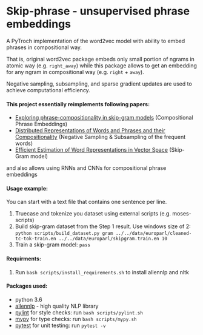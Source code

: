 # Skip-phrase - unsupervised phrase embeddings
A PyTroch implementation of the word2vec model with ability to embed phrases in compositional way.

That is, original word2vec package embeds only small portion of ngrams in atomic way (e.g. `right_away`) while this package allows
to get an embedding for any ngram in compositional way (e.g. `right` + `away`). 

Negative sampling, subsampling, and sparse gradient updates are used to achieve computational efficiency.

#### This project essentially reimplements following papers:
* [Exploring phrase-compositionality in skip-gram models](https://arxiv.org/pdf/1607.06208.pdf) (Compositional Phrase Embeddings)
* [Distributed Representations of Words and Phrases and their Compositionality](https://arxiv.org/pdf/1310.4546.pdf) (Negative Sampling & Subsampling of the frequent words)
* [Efficient Estimation of Word Representations in Vector Space](https://arxiv.org/pdf/1301.3781.pdf) (Skip-Gram model)

and also allows using RNNs and CNNs for compositional phrase embeddings

#### Usage example:
You can start with a text file that contains one sentence per line. 
1. Truecase and tokenize you dataset using external scripts (e.g. moses-scripts) 
2. Build skip-gram dataset from the Step 1 result. Use windows size of 2:
`python scripts/build_dataset.py gram ../../data/europarl/cleaned-tc-tok-train.en ../../data/europarl/skipgram.train.en 10`
3. Train a skip-gram model: 
`pass`

#### Requirments:
1. Run `bash scripts/install_requirements.sh` to install allennlp and nltk 

#### Packages used:
* python 3.6
* [allennlp](https://github.com/allenai/allennlp) - high quality NLP library
* [pylint](https://www.pylint.org/) for style checks: run `bash scripts/pylint.sh` 
* [mypy](http://mypy-lang.org/) for type checks: run `bash scripts/mypy.sh`  
* [pytest](https://docs.pytest.org/en/latest/) for unit testing: run `pytest -v` 
